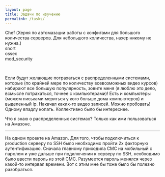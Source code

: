 ```yaml
---
layout: page
title: Задачи по изучению
permalink: /tasks/
---
```


Chef (Херня по автомазации работы с конфигами для большого количества серверов. Для небольшого количества, нахер никому не нужна.)  
snort  
ossec  
mod_security  


<br/>

Если будут желающие потрахаться с распределенными системами, которые (по крайней мере по количеству всевозможных видео курсов) набирают все большую популярность, зовите меня (я люблю это дело, всмысле потрахаться, точнее с компьютерами)!
Есть и компьютеры (можем письками мериться у кого больше дома компьютеров) и выделенный ip. Накачал каких-то видео записей. Можно пробовать!
Одному впадлу копать. Коллективно было бы интереснее.

Что я знаю о распределенных системах? Только как ими пользоваться на Амазоне.

<hr/>

На одном проекте на Amazon. Для того, чтобы подключиться к production серверу по SSH было необходимо пройти 2х факторную аутентификацию. Сначала главному приходила СМС на мобильный с паролем и уже дальше при подключении к серверу по SSH, необходимо было ввести пароль из этой СМС. Разумеется пароль менялся через какой-то интервал времени. Вот с этим мне бы тоже было бы полезно разобраться.  
